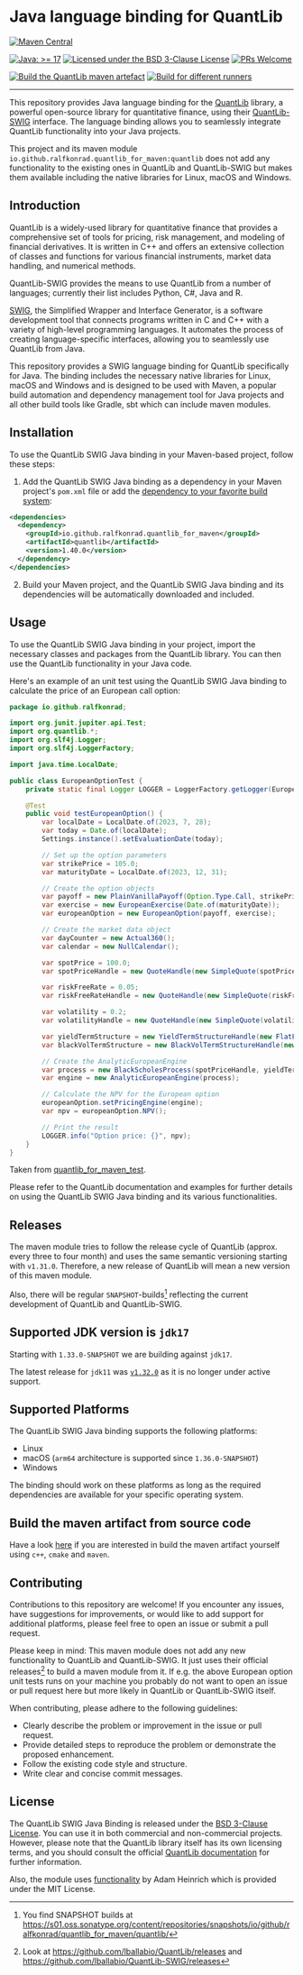 # Java language binding for QuantLib

[![Maven Central](https://img.shields.io/maven-central/v/io.github.ralfkonrad.quantlib_for_maven/quantlib.svg?label=Maven%20Central)](https://central.sonatype.com/artifact/io.github.ralfkonrad.quantlib_for_maven/quantlib?smo=true)

[![Java: &gt;= 17](https://oss.aoapps.com/ao-badges/java-17.svg)](https://docs.oracle.com/en/java/javase/17/)
[![Licensed under the BSD 3-Clause License](https://img.shields.io/badge/License-BSD--3--Clause-blue.svg)](https://github.com/ralfkonrad/quantlib_for_maven/blob/master/LICENSE)
[![PRs Welcome](https://img.shields.io/badge/PRs%20-welcome-brightgreen.svg)](https://github.com/ralfkonrad/quantlib_for_maven/blob/master/CONTRIBUTING.md)

[![Build the QuantLib maven artefact](https://github.com/ralfkonrad/quantlib_for_maven/actions/workflows/build_maven_artefact.yml/badge.svg?branch=master)](https://github.com/ralfkonrad/quantlib_for_maven/actions/workflows/build_maven_artefact.yml)
[![Build for different runners](https://github.com/ralfkonrad/quantlib_for_maven/actions/workflows/build_native_libraries.yml/badge.svg?branch=master)](https://github.com/ralfkonrad/quantlib_for_maven/actions/workflows/build_native_libraries.yml)

---

This repository provides Java language binding
for the [QuantLib](https://github.com/lballabio/QuantLib) library, a powerful open-source library
for quantitative finance, using their [QuantLib-SWIG](https://github.com/lballabio/QuantLib-SWIG)
interface. The language binding allows you to seamlessly integrate QuantLib functionality into your
Java projects.

This project and its maven module `io.github.ralfkonrad.quantlib_for_maven:quantlib` does not add
any functionality to the existing ones in QuantLib and QuantLib-SWIG but makes them available
including the native libraries for Linux, macOS and Windows.

## Introduction

QuantLib is a widely-used library for quantitative finance that provides a comprehensive set of
tools for pricing, risk management, and modeling of financial derivatives. It is written in C++ and
offers an extensive collection of classes and functions for various financial instruments, market
data handling, and numerical methods.

QuantLib-SWIG provides the means to use QuantLib from a number of languages; currently their list
includes Python, C#, Java and R.

[SWIG](https://swig.org/), the Simplified Wrapper and Interface Generator, is a software development
tool that connects programs written in C and C++ with a variety of high-level programming languages.
It automates the process of creating language-specific interfaces, allowing you to seamlessly use
QuantLib from Java.

This repository provides a SWIG language binding for QuantLib specifically for Java. The binding
includes the necessary native libraries for Linux, macOS and Windows and is designed to be used with
Maven, a popular build automation and dependency management tool for Java projects and all other
build tools like Gradle, sbt which can include maven modules.

## Installation

To use the QuantLib SWIG Java binding in your Maven-based project, follow these steps:

1. Add the QuantLib SWIG Java binding as a dependency in your Maven project's `pom.xml` file
   or add
   the [dependency to your favorite build system](https://search.maven.org/artifact/io.github.ralfkonrad.quantlib_for_maven/quantlib):

```xml
<dependencies>
  <dependency>
    <groupId>io.github.ralfkonrad.quantlib_for_maven</groupId>
    <artifactId>quantlib</artifactId>
    <version>1.40.0</version>
  </dependency>
</dependencies>
```

2. Build your Maven project, and the QuantLib SWIG Java binding and its dependencies will be
   automatically downloaded and included.

## Usage

To use the QuantLib SWIG Java binding in your project, import the necessary classes and packages
from the QuantLib library. You can then use the QuantLib functionality in your Java code.

Here's an example of an unit test using the QuantLib SWIG Java binding to calculate the price of an
European call option:

```java
package io.github.ralfkonrad;

import org.junit.jupiter.api.Test;
import org.quantlib.*;
import org.slf4j.Logger;
import org.slf4j.LoggerFactory;

import java.time.LocalDate;

public class EuropeanOptionTest {
    private static final Logger LOGGER = LoggerFactory.getLogger(EuropeanOptionTest.class);

    @Test
    public void testEuropeanOption() {
        var localDate = LocalDate.of(2023, 7, 28);
        var today = Date.of(localDate);
        Settings.instance().setEvaluationDate(today);

        // Set up the option parameters
        var strikePrice = 105.0;
        var maturityDate = LocalDate.of(2023, 12, 31);

        // Create the option objects
        var payoff = new PlainVanillaPayoff(Option.Type.Call, strikePrice);
        var exercise = new EuropeanExercise(Date.of(maturityDate));
        var europeanOption = new EuropeanOption(payoff, exercise);

        // Create the market data object
        var dayCounter = new Actual360();
        var calendar = new NullCalendar();

        var spotPrice = 100.0;
        var spotPriceHandle = new QuoteHandle(new SimpleQuote(spotPrice));

        var riskFreeRate = 0.05;
        var riskFreeRateHandle = new QuoteHandle(new SimpleQuote(riskFreeRate));

        var volatility = 0.2;
        var volatilityHandle = new QuoteHandle(new SimpleQuote(volatility));

        var yieldTermStructure = new YieldTermStructureHandle(new FlatForward(today, riskFreeRateHandle, dayCounter));
        var blackVolTermStructure = new BlackVolTermStructureHandle(new BlackConstantVol(today, calendar, volatilityHandle, dayCounter));

        // Create the AnalyticEuropeanEngine
        var process = new BlackScholesProcess(spotPriceHandle, yieldTermStructure, blackVolTermStructure);
        var engine = new AnalyticEuropeanEngine(process);

        // Calculate the NPV for the European option
        europeanOption.setPricingEngine(engine);
        var npv = europeanOption.NPV();

        // Print the result
        LOGGER.info("Option price: {}", npv);
    }
}
```

Taken from [quantlib_for_maven_test](https://github.com/ralfkonrad/quantlib_for_maven_test).

Please refer to the QuantLib documentation and examples for further details on using the QuantLib
SWIG Java binding and its various functionalities.

## Releases

The maven module tries to follow the release cycle of QuantLib (approx. every three to four month)
and uses the same semantic versioning starting with `v1.31.0`. Therefore, a new release of QuantLib
will mean a new version of this maven module.

Also, there will be regular `SNAPSHOT`-builds[^1] reflecting the current development of QuantLib and
QuantLib-SWIG.

## Supported JDK version is `jdk17`

Starting with `1.33.0-SNAPSHOT` we are building against `jdk17`.

The latest release for `jdk11` was
[`v1.32.0`](https://github.com/ralfkonrad/quantlib_for_maven/releases/tag/v1.32.0)
as it is no longer under active support.

## Supported Platforms

The QuantLib SWIG Java binding supports the following platforms:

- Linux
- macOS (`arm64` architecture is supported since `1.36.0-SNAPSHOT`)
- Windows

The binding should work on these platforms as long as the required dependencies are available for
your specific operating system.

## Build the maven artifact from source code

Have a look [here](./HOWTO-BUILD-FROM-SOURCE.md)
if you are interested in build the maven artifact yourself
using `c++`, `cmake` and `maven`. 

## Contributing

Contributions to this repository are welcome! If you encounter any issues, have suggestions for
improvements, or would like to add support for additional platforms, please feel free to open an
issue or submit a pull request.

Please keep in mind: This maven module does not add any new functionality to QuantLib and
QuantLib-SWIG. It just uses their official releases[^2] to build a maven module from it. If e.g. the
above European option unit tests runs on your machine you probably do not want to open an issue or
pull request here but more likely in QuantLib or QuantLib-SWIG itself.

When contributing, please adhere to the following guidelines:

- Clearly describe the problem or improvement in the issue or pull request.
- Provide detailed steps to reproduce the problem or demonstrate the proposed enhancement.
- Follow the existing code style and structure.
- Write clear and concise commit messages.

## License

The QuantLib SWIG Java Binding is released under the [BSD 3-Clause License](LICENSE). You can use it
in both commercial and non-commercial projects. However, please note that the QuantLib library
itself has its own licensing terms, and you should consult the
official [QuantLib documentation](https://github.com/lballabio/QuantLib) for further information.

Also, the module uses [functionality](java/src/main/java/cz/adamh/utils/NativeUtils.java) by Adam
Heinrich which is provided under the MIT License.



[^1]: You find SNAPSHOT builds
at https://s01.oss.sonatype.org/content/repositories/snapshots/io/github/ralfkonrad/quantlib_for_maven/quantlib/

[^2]: Look at https://github.com/lballabio/QuantLib/releases
and https://github.com/lballabio/QuantLib-SWIG/releases
